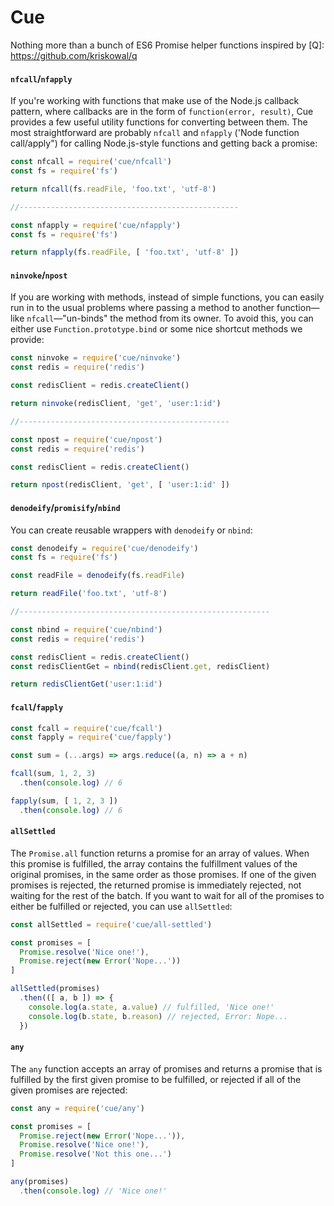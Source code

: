 # Cue

Nothing more than a bunch of ES6 Promise helper functions inspired by [Q]: https://github.com/kriskowal/q

#### `nfcall`/`nfapply`

If you're working with functions that make use of the Node.js callback pattern,
where callbacks are in the form of `function(error, result)`, Cue provides a few
useful utility functions for converting between them. The most straightforward
are probably `nfcall` and `nfapply` ('Node function call/apply") for calling
Node.js-style functions and getting back a promise:

```javascript
const nfcall = require('cue/nfcall')
const fs = require('fs')

return nfcall(fs.readFile, 'foo.txt', 'utf-8')

//-------------------------------------------------

const nfapply = require('cue/nfapply')
const fs = require('fs')

return nfapply(fs.readFile, [ 'foo.txt', 'utf-8' ])
```

#### `ninvoke`/`npost`

If you are working with methods, instead of simple functions, you can easily
run in to the usual problems where passing a method to another function—like
`nfcall`—"un-binds" the method from its owner. To avoid this, you can either
use `Function.prototype.bind` or some nice shortcut methods we provide:

```javascript
const ninvoke = require('cue/ninvoke')
const redis = require('redis')

const redisClient = redis.createClient()

return ninvoke(redisClient, 'get', 'user:1:id')

//-----------------------------------------------

const npost = require('cue/npost')
const redis = require('redis')

const redisClient = redis.createClient()

return npost(redisClient, 'get', [ 'user:1:id' ])
```

#### `denodeify`/`promisify`/`nbind`

You can create reusable wrappers with `denodeify` or `nbind`:

```javascript
const denodeify = require('cue/denodeify')
const fs = require('fs')

const readFile = denodeify(fs.readFile)

return readFile('foo.txt', 'utf-8')

//--------------------------------------------------------

const nbind = require('cue/nbind')
const redis = require('redis')

const redisClient = redis.createClient()
const redisClientGet = nbind(redisClient.get, redisClient)

return redisClientGet('user:1:id')
```

#### `fcall`/`fapply`

```javascript
const fcall = require('cue/fcall')
const fapply = require('cue/fapply')

const sum = (...args) => args.reduce((a, n) => a + n)

fcall(sum, 1, 2, 3)
  .then(console.log) // 6

fapply(sum, [ 1, 2, 3 ])
  .then(console.log) // 6
```

#### `allSettled`

The `Promise.all` function returns a promise for an array of values.  When this
promise is fulfilled, the array contains the fulfillment values of the original
promises, in the same order as those promises.  If one of the given promises
is rejected, the returned promise is immediately rejected, not waiting for the
rest of the batch.  If you want to wait for all of the promises to either be
fulfilled or rejected, you can use `allSettled`:

```javascript
const allSettled = require('cue/all-settled')

const promises = [
  Promise.resolve('Nice one!'),
  Promise.reject(new Error('Nope...'))
]

allSettled(promises)
  .then(([ a, b ]) => {
    console.log(a.state, a.value) // fulfilled, 'Nice one!'
    console.log(b.state, b.reason) // rejected, Error: Nope...
  })
```

#### `any`

The `any` function accepts an array of promises and returns a promise that is
fulfilled by the first given promise to be fulfilled, or rejected if all of the
given promises are rejected:

```javascript
const any = require('cue/any')

const promises = [
  Promise.reject(new Error('Nope...')),
  Promise.resolve('Nice one!'),
  Promise.resolve('Not this one...')
]

any(promises)
  .then(console.log) // 'Nice one!'
```
